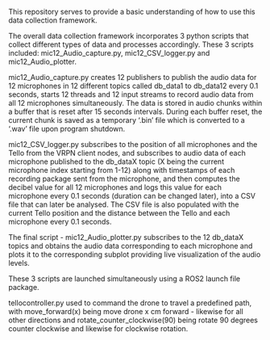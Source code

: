 This repository serves to provide a basic understanding of how to use this data collection framework.

The overall data collection framework incorporates 3 python scripts that collect different types of data and processes accordingly. 
These 3 scripts included: mic12_Audio_capture.py, mic12_CSV_logger.py and mic12_Audio_plotter. 

mic12_Audio_capture.py creates 12 publishers to publish the audio data for 12 microphones in 12 different topics called db_data1 to db_data12 every 0.1 seconds, starts 12 threads and 12 input streams to record audio data from all 12 microphones simultaneously. 
The data is stored in audio chunks within a buffer that is reset after 15 seconds intervals. 
During each buffer reset, the current chunk is saved as a temporary ‘.bin’ file which is converted to a ‘.wav’ file upon program shutdown. 

mic12_CSV_logger.py subscribes to the position of all microphones and the Tello from the VRPN client nodes, and subscribes to audio data of each microphone published to the db_dataX topic (X being the current microphone index starting from 1-12) along with timestamps of each recording package sent from the microphone, 
and then computes the decibel value for all 12 microphones and logs this value for each microphone every 0.1 seconds (duration can be changed later), into a CSV file that can later be analysed. The CSV file is also populated with the current Tello position and the distance between the Tello and each microphone every 0.1 seconds.

The final script - mic12_Audio_plotter.py subscribes to the 12 db_dataX topics and obtains the audio data corresponding to each microphone and plots it to the corresponding subplot providing live visualization of the audio levels.

These 3 scripts are launched simultaneously using a ROS2 launch file package.

tellocontroller.py used to command the drone to travel a predefined path, with move_forward(x) being move drone x cm forward - likewise for all other directions and rotate_counter_clockwise(90) being rotate 90 degrees counter clockwise and likewise for clockwise rotation.

